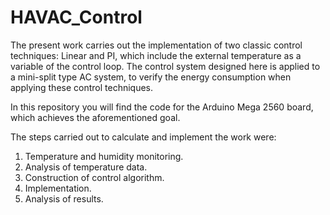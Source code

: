 # HAVAC_Control

The present work carries out the implementation of two classic control techniques: Linear and PI, which include the external temperature as a variable of the control loop. The control system designed here is applied to a mini-split type AC system, to verify the energy consumption when applying these control techniques.

In this repository you will find the code for the Arduino Mega 2560 board, which achieves the aforementioned goal.

The steps carried out to calculate and implement the work were:

1. Temperature and humidity monitoring.
2. Analysis of temperature data.
3. Construction of control algorithm.
4. Implementation.
5. Analysis of results.
